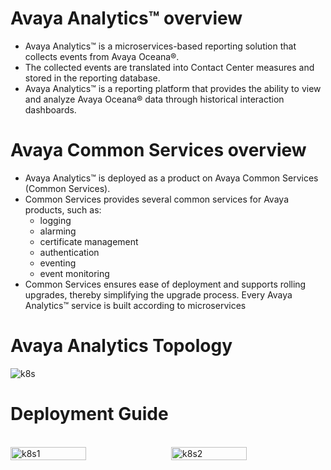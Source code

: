 # Avaya Analytics™ overview
- Avaya Analytics™ is a microservices-based reporting solution that collects events from Avaya 
Oceana®.
- The collected events are translated into Contact Center measures and stored in the reporting 
database.
- Avaya Analytics™ is a reporting platform that provides the ability to view and analyze Avaya 
Oceana® data through historical interaction dashboards.

# Avaya Common Services overview
- Avaya Analytics™ is deployed as a product on Avaya Common Services (Common Services).
- Common Services provides several common services for Avaya products, such as:
  - logging
  - alarming
  - certificate management
  - authentication
  - eventing
  - event monitoring
- Common Services ensures ease of deployment and supports rolling upgrades, thereby simplifying the upgrade process. Every Avaya Analytics™ service is built according to microservices 
# Avaya Analytics Topology
![k8s](https://github.com/ManuSureshh/Avaya-Analytics_K8s/assets/155379347/a17a3779-1cfd-47b0-ae10-5f473bfb3558)

# Deployment Guide

<br>

<div style="display: flex; justify-content: space-between;">
    <img src="https://github.com/ManuSureshh/Avaya-Analytics_K8s/assets/155379347/3f28d42a-18ea-4e0a-a65d-0beadc02f30c" alt="k8s1" style="width: 49%; margin-right: 1%;">
    <img src="https://github.com/ManuSureshh/Avaya-Analytics_K8s/assets/155379347/7526193c-0e31-434e-8710-f6c059182e56" alt="k8s2" style="width: 49%; margin-left: 1%;">
</div>

<br>
